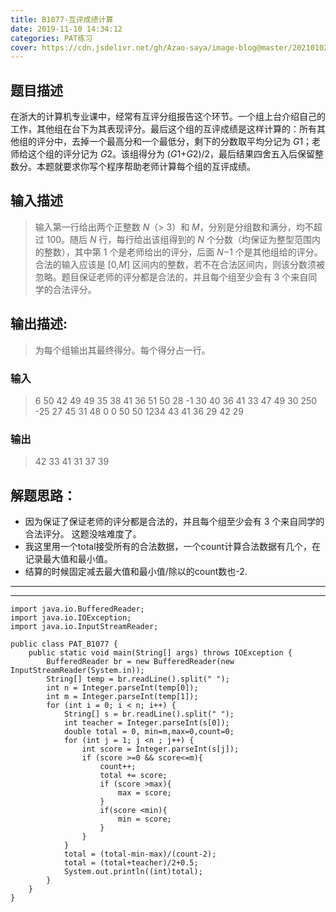 ```yaml
---
title: B1077-互评成绩计算
date: 2019-11-10 14:34:12 
categories: PAT练习
cover: https://cdn.jsdelivr.net/gh/Azao-saya/image-blog@master/20210102/id=55325876(loundraw).78z228rx71o0.jpg
---
```


## 题目描述 <!--more-->

 在浙大的计算机专业课中，经常有互评分组报告这个环节。一个组上台介绍自己的工作，其他组在台下为其表现评分。最后这个组的互评成绩是这样计算的：所有其他组的评分中，去掉一个最高分和一个最低分，剩下的分数取平均分记为 *G*1；老师给这个组的评分记为 *G*2。该组得分为 (*G*1+*G*2)/2，最后结果四舍五入后保留整数分。本题就要求你写个程序帮助老师计算每个组的互评成绩。 

## 输入描述

> 输入第一行给出两个正整数 *N*（> 3）和 *M*，分别是分组数和满分，均不超过 100。随后 *N* 行，每行给出该组得到的 *N* 个分数（均保证为整型范围内的整数），其中第 1 个是老师给出的评分，后面 *N*−1 个是其他组给的评分。合法的输入应该是 [0,*M*] 区间内的整数，若不在合法区间内，则该分数须被忽略。题目保证老师的评分都是合法的，并且每个组至少会有 3 个来自同学的合法评分。 

## 输出描述:

> 为每个组输出其最终得分。每个得分占一行。 

### 输入

> 6 50
> 42 49 49 35 38 41
> 36 51 50 28 -1 30
> 40 36 41 33 47 49
> 30 250 -25 27 45 31
> 48 0 0 50 50 1234
> 43 41 36 29 42 29

### 输出

> 42
> 33
> 41
> 31
> 37
> 39

## 解题思路：

- 因为保证了保证老师的评分都是合法的，并且每个组至少会有 3 个来自同学的合法评分。 这题没啥难度了。
- 我这里用一个total接受所有的合法数据，一个count计算合法数据有几个，在记录最大值和最小值。
- 结算的时候固定减去最大值和最小值/除以的count数也-2.

---

---



```
import java.io.BufferedReader;
import java.io.IOException;
import java.io.InputStreamReader;

public class PAT_B1077 {
    public static void main(String[] args) throws IOException {
        BufferedReader br = new BufferedReader(new InputStreamReader(System.in));
        String[] temp = br.readLine().split(" ");
        int n = Integer.parseInt(temp[0]);
        int m = Integer.parseInt(temp[1]);
        for (int i = 0; i < n; i++) {
            String[] s = br.readLine().split(" ");
            int teacher = Integer.parseInt(s[0]);
            double total = 0, min=m,max=0,count=0;
            for (int j = 1; j <n ; j++) {
                int score = Integer.parseInt(s[j]);
                if (score >=0 && score<=m){
                    count++;
                    total += score;
                    if (score >max){
                        max = score;
                    }
                    if(score <min){
                        min = score;
                    }
                }
            }
            total = (total-min-max)/(count-2);
            total = (total+teacher)/2+0.5;
            System.out.println((int)total);
        }
    }
}
```

